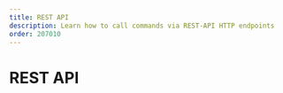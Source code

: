 ```yaml
---
title: REST API
description: Learn how to call commands via REST-API HTTP endpoints
order: 207010
---
```


# REST API
